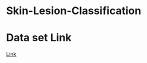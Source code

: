 # Skin-Lesion-Classification

# Data set Link
[Link](https://drive.google.com/drive/folders/1J4iGr2hLPx5V0mUcOswu_YemzVpIPmaf?usp=sharing)